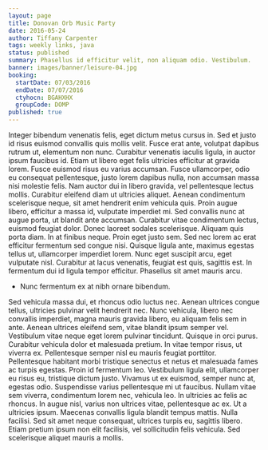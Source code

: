 ```yaml
---
layout: page
title: Donovan Orb Music Party
date: 2016-05-24
author: Tiffany Carpenter
tags: weekly links, java
status: published
summary: Phasellus id efficitur velit, non aliquam odio. Vestibulum.
banner: images/banner/leisure-04.jpg
booking:
  startDate: 07/03/2016
  endDate: 07/07/2016
  ctyhocn: BGAHXHX
  groupCode: DOMP
published: true
---
```

Integer bibendum venenatis felis, eget dictum metus cursus in. Sed et justo id risus euismod convallis quis mollis velit. Fusce erat ante, volutpat dapibus rutrum ut, elementum non nunc. Curabitur venenatis iaculis ligula, in auctor ipsum faucibus id. Etiam ut libero eget felis ultricies efficitur at gravida lorem. Fusce euismod risus eu varius accumsan. Fusce ullamcorper, odio eu consequat pellentesque, justo lorem dapibus nulla, non accumsan massa nisi molestie felis. Nam auctor dui in libero gravida, vel pellentesque lectus mollis.
Curabitur eleifend diam ut ultricies aliquet. Aenean condimentum scelerisque neque, sit amet hendrerit enim vehicula quis. Proin augue libero, efficitur a massa id, vulputate imperdiet mi. Sed convallis nunc at augue porta, ut blandit ante accumsan. Curabitur vitae condimentum lectus, euismod feugiat dolor. Donec laoreet sodales scelerisque. Aliquam quis porta diam. In at finibus neque. Proin eget justo sem. Sed nec lorem ac erat efficitur fermentum sed congue nisi. Quisque ligula ante, maximus egestas tellus ut, ullamcorper imperdiet lorem. Nunc eget suscipit arcu, eget vulputate nisl. Curabitur at lacus venenatis, feugiat est quis, sagittis est. In fermentum dui id ligula tempor efficitur. Phasellus sit amet mauris arcu.

* Nunc fermentum ex at nibh ornare bibendum.

Sed vehicula massa dui, et rhoncus odio luctus nec. Aenean ultrices congue tellus, ultricies pulvinar velit hendrerit nec. Nunc vehicula, libero nec convallis imperdiet, magna mauris gravida libero, eu aliquam felis sem in ante. Aenean ultrices eleifend sem, vitae blandit ipsum semper vel. Vestibulum vitae neque eget lorem pulvinar tincidunt. Quisque in orci purus. Curabitur vehicula dolor et malesuada pretium. In vitae tempor risus, ut viverra ex.
Pellentesque semper nisl eu mauris feugiat porttitor. Pellentesque habitant morbi tristique senectus et netus et malesuada fames ac turpis egestas. Proin id fermentum leo. Vestibulum ligula elit, ullamcorper eu risus eu, tristique dictum justo. Vivamus ut ex euismod, semper nunc at, egestas odio. Suspendisse varius pellentesque mi ut faucibus. Nullam vitae sem viverra, condimentum lorem nec, vehicula leo. In ultricies ac felis ac rhoncus. In augue nisl, varius non ultrices vitae, pellentesque ac ex. Ut a ultricies ipsum. Maecenas convallis ligula blandit tempus mattis. Nulla facilisi. Sed sit amet neque consequat, ultrices turpis eu, sagittis libero. Etiam pretium ipsum non elit facilisis, vel sollicitudin felis vehicula. Sed scelerisque aliquet mauris a mollis.
